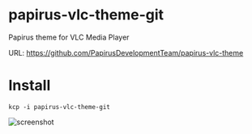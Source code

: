 papirus-vlc-theme-git
==================
Papirus theme for VLC Media Player

URL: https://github.com/PapirusDevelopmentTeam/papirus-vlc-theme

# Install
```
kcp -i papirus-vlc-theme-git
```

![screenshot](https://raw.githubusercontent.com/varlesh/papirus-suite/c3b7507fa32d6574c61c0735820560b464164108/vlc-skins/vlc-light.png)
